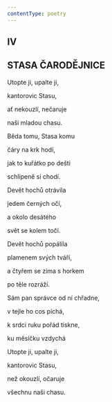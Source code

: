 ```yaml
---
contentType: poetry
---
```


<section>

## IV  

## STASA ČARODĚJNICE

Utopte ji, upalte ji,  

kantorovic Stasu,

ať nekouzlí, nečaruje

naši mladou chasu.

Běda tomu, Stasa komu

čáry na krk hodí,

jak to kuřátko po dešti

schlípeně si chodí.

Devět hochů otrávila

jedem černých očí,

a okolo desátého

svět se kolem točí.

Devět hochů popálila

plamenem svých tváří,

a čtyřem se zima s horkem

po těle rozráží.

Sám pan správce od ní chřadne,

v tejle ho cos píchá,

k srdci ruku pořád tiskne,

ku měsíčku vzdychá

Utopte ji, upalte ji,

kantorovic Stasu,

než okouzlí, očaruje

všechnu naši chasu.

</section>
